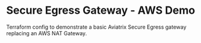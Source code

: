 # Secure Egress Gateway - AWS Demo
Terraform config to demonstrate a basic Aviatrix Secure Egress gateway replacing an AWS NAT Gateway.